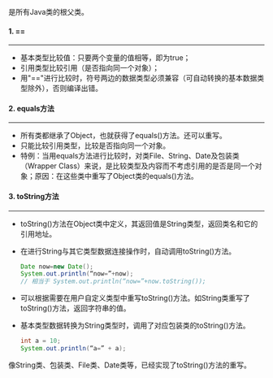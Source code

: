 是所有Java类的根父类。



#### 1. ==

---

- 基本类型比较值：只要两个变量的值相等，即为true；
- 引用类型比较引用（是否指向同一个对象）；
- 用"=="进行比较时，符号两边的数据类型必须兼容（可自动转换的基本数据类型除外），否则编译出错。



#### 2. equals方法

---

- 所有类都继承了Object，也就获得了equals()方法。还可以重写。
- 只能比较引用类型，比较是否指向同一个对象。
- 特例：当用equals方法进行比较时，对类File、String、Date及包装类（Wrapper Class）来说，是比较类型及内容而不考虑引用的是否是同一个对象；原因：在这些类中重写了Object类的equals()方法。



#### 3. toString方法

---

- toString()方法在Object类中定义，其返回值是String类型，返回类名和它的引用地址。

- 在进行String与其它类型数据连接操作时，自动调用toString()方法。

  ```java
  Date now=new Date();
  System.out.println(“now=”+now);  
  // 相当于 System.out.println(“now=”+now.toString());
  ```

- 可以根据需要在用户自定义类型中重写toString()方法。如String类重写了toString()方法，返回字符串的值。

- 基本类型数据转换为String类型时，调用了对应包装类的toString()方法。

  ```java
  int a = 10;
  System.out.println(“a=” + a);
  ```

​	像String类、包装类、File类、Date类等，已经实现了toString()方法的重写。
